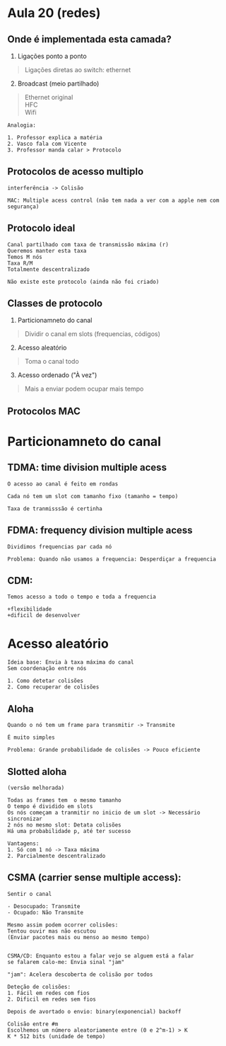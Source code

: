 # Aula 20 (redes)

## Onde é implementada esta camada?

1. Ligações ponto a ponto

> Ligações diretas ao switch: ethernet

2. Broadcast (meio partilhado)

> Ethernet original \
> HFC \
> Wifi 

```
Analogia:

1. Professor explica a matéria
2. Vasco fala com Vicente
3. Professor manda calar > Protocolo
```

## Protocolos de acesso multiplo
```
interferência -> Colisão

MAC: Multiple acess control (não tem nada a ver com a apple nem com segurança)
```

## Protocolo ideal
```
Canal partilhado com taxa de transmissão máxima (r)
Queremos manter esta taxa 
Temos M nós 
Taxa R/M
Totalmente descentralizado 

Não existe este protocolo (ainda não foi criado)
```

## Classes de protocolo

1. Particionamneto do canal 
> Dividir o canal em slots (frequencias, códigos)
2. Acesso aleatório 
> Toma o canal todo
3. Acesso ordenado ("À vez")
> Mais a enviar podem ocupar mais tempo

## Protocolos MAC

# Particionamneto do canal

## TDMA: time division multiple acess
```
O acesso ao canal é feito em rondas

Cada nó tem um slot com tamanho fixo (tamanho = tempo)

Taxa de tranmisssão é certinha
```

## FDMA: frequency division multiple acess
```
Dividimos frequencias par cada nó

Problema: Quando não usamos a frequencia: Desperdiçar a frequencia
```

## CDM: 
```
Temos acesso a todo o tempo e toda a frequencia 

+flexibilidade
+dificil de desenvolver 
```

# Acesso aleatório 
```
Ideia base: Envia à taxa máxima do canal 
Sem coordenação entre nós

1. Como detetar colisões 
2. Como recuperar de colisões
```

## Aloha
```
Quando o nó tem um frame para transmitir -> Transmite

É muito simples

Problema: Grande probabilidade de colisões -> Pouco eficiente 
```

## Slotted aloha
```
(versão melhorada)

Todas as frames tem  o mesmo tamanho 
O tempo é dividido em slots
Os nós começam a tranmitir no inicio de um slot -> Necessário sincronizar
2 nós no mesmo slot: Detata colisões 
Há uma probabilidade p, até ter sucesso

Vantagens: 
1. Só com 1 nó -> Taxa máxima 
2. Parcialmente descentralizado 
```

## CSMA (carrier sense multiple access):
```
Sentir o canal

- Desocupado: Transmite 
- Ocupado: Não Transmite

Mesmo assim podem ocorrer colisões:
Tentou ouvir mas não escutou
(Enviar pacotes mais ou menso ao mesmo tempo)


CSMA/CD: Enquanto estou a falar vejo se alguem está a falar
se falarem calo-me: Envia sinal "jam"

"jam": Acelera descoberta de colisão por todos

Deteção de colisões:
1. Fácil em redes com fios
2. Dificil em redes sem fios 

Depois de avortado o envio: binary(exponencial) backoff

Colisão entre #m
Escolhemos um número aleatoriamente entre (0 e 2^m-1) > K
K * 512 bits (unidade de tempo)
```
